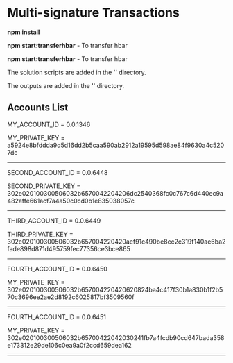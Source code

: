 # Multi-signature Transactions

  **npm install**

  **npm start:transferhbar**  - To transfer hbar

  **npm start:transferhbar**  - To transfer hbar


  The solution scripts are added in the  '<scripts>' directory.

  The outputs are added in the '<outputs>' directory.
## Accounts List

MY_ACCOUNT_ID = 0.0.1346

MY_PRIVATE_KEY = a5924e8bfddda9d5d16dd2b5caa590ab2912a19595d598ae84f9630a4c5207dc

*****************************************************************************************************************

SECOND_ACCOUNT_ID = 0.0.6448

SECOND_PRIVATE_KEY = 302e020100300506032b6570042204206dc2540368fc0c767c6d440ec9a482affe661acf7a4a50c0cd0b1e835038057c

*****************************************************************************************************************

THIRD_ACCOUNT_ID =  0.0.6449

THIRD_PRIVATE_KEY = 302e020100300506032b657004220420aef91c490be8cc2c319f140ae6ba2fade898d871d495759fec77356ce3bce865

*****************************************************************************************************************

FOURTH_ACCOUNT_ID = 0.0.6450

MY_PRIVATE_KEY = 302e020100300506032b657004220420620824ba4c417f30b1a830b1f2b570c3696ee2ae2d8192c6025817bf3509560f

*****************************************************************************************************************
FOURTH_ACCOUNT_ID = 0.0.6451

MY_PRIVATE_KEY = 302e020100300506032b65700422042030241fb7a4fcdb90cd647bada358e173312e29de106c0ea9a0f2ccd659dea162
*****************************************************************************************************************